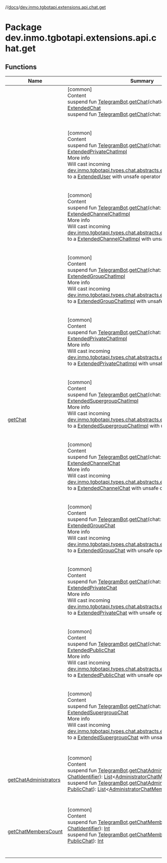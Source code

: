 //[docs](../../index.md)/[dev.inmo.tgbotapi.extensions.api.chat.get](index.md)



# Package dev.inmo.tgbotapi.extensions.api.chat.get  


## Functions  
  
|  Name |  Summary | 
|---|---|
| <a name="dev.inmo.tgbotapi.extensions.api.chat.get//getChat/dev.inmo.tgbotapi.bot.RequestsExecutor#dev.inmo.tgbotapi.types.ChatIdentifier/PointingToDeclaration/"></a>[getChat](get-chat.md)| <a name="dev.inmo.tgbotapi.extensions.api.chat.get//getChat/dev.inmo.tgbotapi.bot.RequestsExecutor#dev.inmo.tgbotapi.types.ChatIdentifier/PointingToDeclaration/"></a>[common]  <br>Content  <br>suspend fun [TelegramBot](../dev.inmo.tgbotapi.bot/index.md#%5Bdev.inmo.tgbotapi.bot%2FTelegramBot%2F%2F%2FPointingToDeclaration%2F%5D%2FClasslikes%2F625018081).[getChat](get-chat.md)(chatId: [ChatIdentifier](../dev.inmo.tgbotapi.types/-chat-identifier/index.md)): [ExtendedChat](../dev.inmo.tgbotapi.types.chat.abstracts.extended/-extended-chat/index.md)  <br>suspend fun [TelegramBot](../dev.inmo.tgbotapi.bot/index.md#%5Bdev.inmo.tgbotapi.bot%2FTelegramBot%2F%2F%2FPointingToDeclaration%2F%5D%2FClasslikes%2F625018081).[getChat](get-chat.md)(chat: [Chat](../dev.inmo.tgbotapi.types.chat.abstracts/-chat/index.md)): [ExtendedChat](../dev.inmo.tgbotapi.types.chat.abstracts.extended/-extended-chat/index.md)  <br><br><br>[common]  <br>Content  <br>suspend fun [TelegramBot](../dev.inmo.tgbotapi.bot/index.md#%5Bdev.inmo.tgbotapi.bot%2FTelegramBot%2F%2F%2FPointingToDeclaration%2F%5D%2FClasslikes%2F625018081).[getChat](get-chat.md)(chat: [CommonUser](../dev.inmo.tgbotapi.types/-common-user/index.md)): [ExtendedPrivateChatImpl](../dev.inmo.tgbotapi.types.chat.extended/-extended-private-chat-impl/index.md)  <br>More info  <br>Will cast incoming [dev.inmo.tgbotapi.types.chat.abstracts.extended.ExtendedChat](../dev.inmo.tgbotapi.types.chat.abstracts.extended/-extended-chat/index.md) to a [ExtendedUser](../dev.inmo.tgbotapi.types/index.md#%5Bdev.inmo.tgbotapi.types%2FExtendedUser%2F%2F%2FPointingToDeclaration%2F%5D%2FClasslikes%2F625018081) with unsafe operator "as"  <br><br><br>[common]  <br>Content  <br>suspend fun [TelegramBot](../dev.inmo.tgbotapi.bot/index.md#%5Bdev.inmo.tgbotapi.bot%2FTelegramBot%2F%2F%2FPointingToDeclaration%2F%5D%2FClasslikes%2F625018081).[getChat](get-chat.md)(chat: [ChannelChatImpl](../dev.inmo.tgbotapi.types.chat/-channel-chat-impl/index.md)): [ExtendedChannelChatImpl](../dev.inmo.tgbotapi.types.chat.extended/-extended-channel-chat-impl/index.md)  <br>More info  <br>Will cast incoming [dev.inmo.tgbotapi.types.chat.abstracts.extended.ExtendedChat](../dev.inmo.tgbotapi.types.chat.abstracts.extended/-extended-chat/index.md) to a [ExtendedChannelChatImpl](../dev.inmo.tgbotapi.types.chat.extended/-extended-channel-chat-impl/index.md) with unsafe operator "as"  <br><br><br>[common]  <br>Content  <br>suspend fun [TelegramBot](../dev.inmo.tgbotapi.bot/index.md#%5Bdev.inmo.tgbotapi.bot%2FTelegramBot%2F%2F%2FPointingToDeclaration%2F%5D%2FClasslikes%2F625018081).[getChat](get-chat.md)(chat: [GroupChatImpl](../dev.inmo.tgbotapi.types.chat/-group-chat-impl/index.md)): [ExtendedGroupChatImpl](../dev.inmo.tgbotapi.types.chat.extended/-extended-group-chat-impl/index.md)  <br>More info  <br>Will cast incoming [dev.inmo.tgbotapi.types.chat.abstracts.extended.ExtendedChat](../dev.inmo.tgbotapi.types.chat.abstracts.extended/-extended-chat/index.md) to a [ExtendedGroupChatImpl](../dev.inmo.tgbotapi.types.chat.extended/-extended-group-chat-impl/index.md) with unsafe operator "as"  <br><br><br>[common]  <br>Content  <br>suspend fun [TelegramBot](../dev.inmo.tgbotapi.bot/index.md#%5Bdev.inmo.tgbotapi.bot%2FTelegramBot%2F%2F%2FPointingToDeclaration%2F%5D%2FClasslikes%2F625018081).[getChat](get-chat.md)(chat: [PrivateChatImpl](../dev.inmo.tgbotapi.types.chat/-private-chat-impl/index.md)): [ExtendedPrivateChatImpl](../dev.inmo.tgbotapi.types.chat.extended/-extended-private-chat-impl/index.md)  <br>More info  <br>Will cast incoming [dev.inmo.tgbotapi.types.chat.abstracts.extended.ExtendedChat](../dev.inmo.tgbotapi.types.chat.abstracts.extended/-extended-chat/index.md) to a [ExtendedPrivateChatImpl](../dev.inmo.tgbotapi.types.chat.extended/-extended-private-chat-impl/index.md) with unsafe operator "as"  <br><br><br>[common]  <br>Content  <br>suspend fun [TelegramBot](../dev.inmo.tgbotapi.bot/index.md#%5Bdev.inmo.tgbotapi.bot%2FTelegramBot%2F%2F%2FPointingToDeclaration%2F%5D%2FClasslikes%2F625018081).[getChat](get-chat.md)(chat: [SupergroupChatImpl](../dev.inmo.tgbotapi.types.chat/-supergroup-chat-impl/index.md)): [ExtendedSupergroupChatImpl](../dev.inmo.tgbotapi.types.chat.extended/-extended-supergroup-chat-impl/index.md)  <br>More info  <br>Will cast incoming [dev.inmo.tgbotapi.types.chat.abstracts.extended.ExtendedChat](../dev.inmo.tgbotapi.types.chat.abstracts.extended/-extended-chat/index.md) to a [ExtendedSupergroupChatImpl](../dev.inmo.tgbotapi.types.chat.extended/-extended-supergroup-chat-impl/index.md) with unsafe operator "as"  <br><br><br>[common]  <br>Content  <br>suspend fun [TelegramBot](../dev.inmo.tgbotapi.bot/index.md#%5Bdev.inmo.tgbotapi.bot%2FTelegramBot%2F%2F%2FPointingToDeclaration%2F%5D%2FClasslikes%2F625018081).[getChat](get-chat.md)(chat: [ChannelChat](../dev.inmo.tgbotapi.types.chat.abstracts/-channel-chat/index.md)): [ExtendedChannelChat](../dev.inmo.tgbotapi.types.chat.abstracts.extended/-extended-channel-chat/index.md)  <br>More info  <br>Will cast incoming [dev.inmo.tgbotapi.types.chat.abstracts.extended.ExtendedChat](../dev.inmo.tgbotapi.types.chat.abstracts.extended/-extended-chat/index.md) to a [ExtendedChannelChat](../dev.inmo.tgbotapi.types.chat.abstracts.extended/-extended-channel-chat/index.md) with unsafe operator "as"  <br><br><br>[common]  <br>Content  <br>suspend fun [TelegramBot](../dev.inmo.tgbotapi.bot/index.md#%5Bdev.inmo.tgbotapi.bot%2FTelegramBot%2F%2F%2FPointingToDeclaration%2F%5D%2FClasslikes%2F625018081).[getChat](get-chat.md)(chat: [GroupChat](../dev.inmo.tgbotapi.types.chat.abstracts/-group-chat/index.md)): [ExtendedGroupChat](../dev.inmo.tgbotapi.types.chat.abstracts.extended/-extended-group-chat/index.md)  <br>More info  <br>Will cast incoming [dev.inmo.tgbotapi.types.chat.abstracts.extended.ExtendedChat](../dev.inmo.tgbotapi.types.chat.abstracts.extended/-extended-chat/index.md) to a [ExtendedGroupChat](../dev.inmo.tgbotapi.types.chat.abstracts.extended/-extended-group-chat/index.md) with unsafe operator "as"  <br><br><br>[common]  <br>Content  <br>suspend fun [TelegramBot](../dev.inmo.tgbotapi.bot/index.md#%5Bdev.inmo.tgbotapi.bot%2FTelegramBot%2F%2F%2FPointingToDeclaration%2F%5D%2FClasslikes%2F625018081).[getChat](get-chat.md)(chat: [PrivateChat](../dev.inmo.tgbotapi.types.chat.abstracts/-private-chat/index.md)): [ExtendedPrivateChat](../dev.inmo.tgbotapi.types.chat.abstracts.extended/-extended-private-chat/index.md)  <br>More info  <br>Will cast incoming [dev.inmo.tgbotapi.types.chat.abstracts.extended.ExtendedChat](../dev.inmo.tgbotapi.types.chat.abstracts.extended/-extended-chat/index.md) to a [ExtendedPrivateChat](../dev.inmo.tgbotapi.types.chat.abstracts.extended/-extended-private-chat/index.md) with unsafe operator "as"  <br><br><br>[common]  <br>Content  <br>suspend fun [TelegramBot](../dev.inmo.tgbotapi.bot/index.md#%5Bdev.inmo.tgbotapi.bot%2FTelegramBot%2F%2F%2FPointingToDeclaration%2F%5D%2FClasslikes%2F625018081).[getChat](get-chat.md)(chat: [PublicChat](../dev.inmo.tgbotapi.types.chat.abstracts/-public-chat/index.md)): [ExtendedPublicChat](../dev.inmo.tgbotapi.types.chat.abstracts.extended/-extended-public-chat/index.md)  <br>More info  <br>Will cast incoming [dev.inmo.tgbotapi.types.chat.abstracts.extended.ExtendedChat](../dev.inmo.tgbotapi.types.chat.abstracts.extended/-extended-chat/index.md) to a [ExtendedPublicChat](../dev.inmo.tgbotapi.types.chat.abstracts.extended/-extended-public-chat/index.md) with unsafe operator "as"  <br><br><br>[common]  <br>Content  <br>suspend fun [TelegramBot](../dev.inmo.tgbotapi.bot/index.md#%5Bdev.inmo.tgbotapi.bot%2FTelegramBot%2F%2F%2FPointingToDeclaration%2F%5D%2FClasslikes%2F625018081).[getChat](get-chat.md)(chat: [SupergroupChat](../dev.inmo.tgbotapi.types.chat.abstracts/-supergroup-chat/index.md)): [ExtendedSupergroupChat](../dev.inmo.tgbotapi.types.chat.abstracts.extended/-extended-supergroup-chat/index.md)  <br>More info  <br>Will cast incoming [dev.inmo.tgbotapi.types.chat.abstracts.extended.ExtendedChat](../dev.inmo.tgbotapi.types.chat.abstracts.extended/-extended-chat/index.md) to a [ExtendedSupergroupChat](../dev.inmo.tgbotapi.types.chat.abstracts.extended/-extended-supergroup-chat/index.md) with unsafe operator "as"  <br><br><br>|
| <a name="dev.inmo.tgbotapi.extensions.api.chat.get//getChatAdministrators/dev.inmo.tgbotapi.bot.RequestsExecutor#dev.inmo.tgbotapi.types.ChatIdentifier/PointingToDeclaration/"></a>[getChatAdministrators](get-chat-administrators.md)| <a name="dev.inmo.tgbotapi.extensions.api.chat.get//getChatAdministrators/dev.inmo.tgbotapi.bot.RequestsExecutor#dev.inmo.tgbotapi.types.ChatIdentifier/PointingToDeclaration/"></a>[common]  <br>Content  <br>suspend fun [TelegramBot](../dev.inmo.tgbotapi.bot/index.md#%5Bdev.inmo.tgbotapi.bot%2FTelegramBot%2F%2F%2FPointingToDeclaration%2F%5D%2FClasslikes%2F625018081).[getChatAdministrators](get-chat-administrators.md)(chatId: [ChatIdentifier](../dev.inmo.tgbotapi.types/-chat-identifier/index.md)): [List](https://kotlinlang.org/api/latest/jvm/stdlib/kotlin.collections/-list/index.html)<[AdministratorChatMember](../dev.inmo.tgbotapi.types.ChatMember.abstracts/-administrator-chat-member/index.md)>  <br>suspend fun [TelegramBot](../dev.inmo.tgbotapi.bot/index.md#%5Bdev.inmo.tgbotapi.bot%2FTelegramBot%2F%2F%2FPointingToDeclaration%2F%5D%2FClasslikes%2F625018081).[getChatAdministrators](get-chat-administrators.md)(chat: [PublicChat](../dev.inmo.tgbotapi.types.chat.abstracts/-public-chat/index.md)): [List](https://kotlinlang.org/api/latest/jvm/stdlib/kotlin.collections/-list/index.html)<[AdministratorChatMember](../dev.inmo.tgbotapi.types.ChatMember.abstracts/-administrator-chat-member/index.md)>  <br><br><br>|
| <a name="dev.inmo.tgbotapi.extensions.api.chat.get//getChatMembersCount/dev.inmo.tgbotapi.bot.RequestsExecutor#dev.inmo.tgbotapi.types.ChatIdentifier/PointingToDeclaration/"></a>[getChatMembersCount](get-chat-members-count.md)| <a name="dev.inmo.tgbotapi.extensions.api.chat.get//getChatMembersCount/dev.inmo.tgbotapi.bot.RequestsExecutor#dev.inmo.tgbotapi.types.ChatIdentifier/PointingToDeclaration/"></a>[common]  <br>Content  <br>suspend fun [TelegramBot](../dev.inmo.tgbotapi.bot/index.md#%5Bdev.inmo.tgbotapi.bot%2FTelegramBot%2F%2F%2FPointingToDeclaration%2F%5D%2FClasslikes%2F625018081).[getChatMembersCount](get-chat-members-count.md)(chatId: [ChatIdentifier](../dev.inmo.tgbotapi.types/-chat-identifier/index.md)): [Int](https://kotlinlang.org/api/latest/jvm/stdlib/kotlin/-int/index.html)  <br>suspend fun [TelegramBot](../dev.inmo.tgbotapi.bot/index.md#%5Bdev.inmo.tgbotapi.bot%2FTelegramBot%2F%2F%2FPointingToDeclaration%2F%5D%2FClasslikes%2F625018081).[getChatMembersCount](get-chat-members-count.md)(chat: [PublicChat](../dev.inmo.tgbotapi.types.chat.abstracts/-public-chat/index.md)): [Int](https://kotlinlang.org/api/latest/jvm/stdlib/kotlin/-int/index.html)  <br><br><br>|

